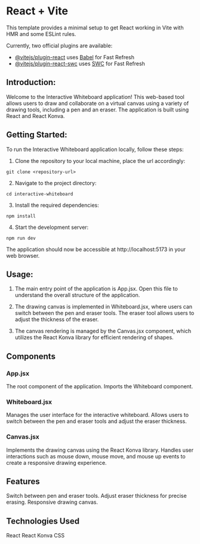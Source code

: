 # React + Vite

This template provides a minimal setup to get React working in Vite with HMR and some ESLint rules.

Currently, two official plugins are available:

- [@vitejs/plugin-react](https://github.com/vitejs/vite-plugin-react/blob/main/packages/plugin-react/README.md) uses [Babel](https://babeljs.io/) for Fast Refresh
- [@vitejs/plugin-react-swc](https://github.com/vitejs/vite-plugin-react-swc) uses [SWC](https://swc.rs/) for Fast Refresh

## Introduction:
Welcome to the Interactive Whiteboard application! This web-based tool allows users to draw and collaborate on a virtual canvas using a variety of drawing tools, including a pen and an eraser. The application is built using React and React Konva.

## Getting Started:
To run the Interactive Whiteboard application locally, follow these steps:

1. Clone the repository to your local machine, place the url accordingly:
```
git clone <repository-url>
```
2. Navigate to the project directory:
```
cd interactive-whiteboard
```
3. Install the required dependencies:
```
npm install
```
4. Start the development server:
```
npm run dev
```
The application should now be accessible at http://localhost:5173 in your web browser.

## Usage:
1. The main entry point of the application is App.jsx. Open this file to understand the overall structure of the application.

2. The drawing canvas is implemented in Whiteboard.jsx, where users can switch between the pen and eraser tools. The eraser tool allows users to adjust the thickness of the eraser.

3. The canvas rendering is managed by the Canvas.jsx component, which utilizes the React Konva library for efficient rendering of shapes.

## Components

### App.jsx
The root component of the application. Imports the Whiteboard component.

### Whiteboard.jsx
Manages the user interface for the interactive whiteboard. Allows users to switch between the pen and eraser tools and adjust the eraser thickness.

### Canvas.jsx
Implements the drawing canvas using the React Konva library. Handles user interactions such as mouse down, mouse move, and mouse up events to create a responsive drawing experience.

## Features
Switch between pen and eraser tools.
Adjust eraser thickness for precise erasing. 
Responsive drawing canvas.

## Technologies Used
React 
React Konva
CSS
